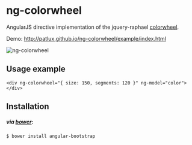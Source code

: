 # ng-colorwheel

AngularJS directive implementation of the jquery-raphael [colorwheel](https://github.com/jweir/colorwheel).

Demo: http://patlux.github.io/ng-colorwheel/example/index.html

![ng-colorwheel](https://cloud.githubusercontent.com/assets/4481570/7785874/84b7de1e-01a7-11e5-8d41-58cc71041bb9.jpg)

## Usage example

```
<div ng-colorwheel="{ size: 150, segments: 120 }" ng-model="color"></div>
```

## Installation
##### via [bower](http://bower.io/):
```
$ bower install angular-bootstrap
```
